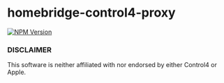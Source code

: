 # homebridge-control4-proxy

[![NPM Version](https://img.shields.io/npm/v/homebridge-control4-proxy.svg)](https://www.npmjs.com/package/homebridge-control4-proxy)

### DISCLAIMER

This software is neither affiliated with nor endorsed by either Control4 or Apple.
